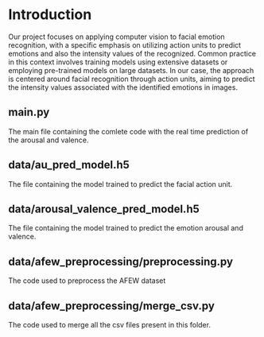 # Introduction
Our project focuses on applying computer vision to facial emotion recognition, with a specific emphasis on utilizing action units to predict emotions and also the intensity values of the recognized. Common practice in this context involves training models using extensive datasets or employing pre-trained models on large datasets. In our case, the approach is centered around facial recognition through action units, aiming to predict the intensity values associated with the identified emotions in images.

## main.py
The main file containing the comlete code with the real time prediction of the arousal and valence.

## data/au_pred_model.h5
The file containing the model trained to predict the facial action unit.

## data/arousal_valence_pred_model.h5
The file containing the model trained to predict the emotion arousal and valence.

## data/afew_preprocessing/preprocessing.py
The code used to preprocess the AFEW dataset

## data/afew_preprocessing/merge_csv.py
The code used to merge all the csv files present in this folder.
